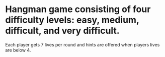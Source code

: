 # Hangman game consisting of four difficulty levels: easy, medium, difficult, and very difficult.
Each player gets 7 lives per round and hints are offered when players lives are below 4.
